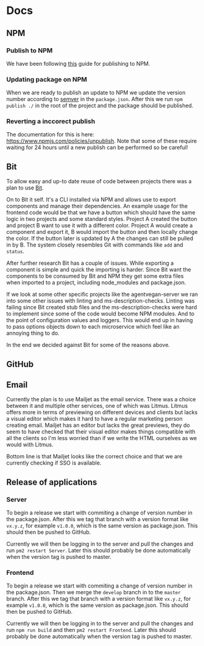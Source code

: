 # Docs

## NPM
### Publish to NPM
We have been following [this](https://gist.github.com/coolaj86/1318304) guide for publishing to NPM.

### Updating package on NPM
When we are ready to publish an update to NPM we update the version number according to [semver](https://semver.org/) in 
the `package.json`. After this we run `npm publish ./` in the root of the project and the package should be published.

### Reverting a inccorect publish
The documentation for this is here: https://www.npmjs.com/policies/unpublish. Note that some of these require waiting 
for 24 hours until a new publish can be performed so be careful!

## Bit
To allow easy and up-to date reuse of code between projects there was a plan to use
[Bit](https://bit.dev).

On to Bit it self. It's a CLI installed via NPM and allows use to export components and manage
their dependencies. An example usage for the frontend code would be that we have a button which
should have the same logic in two projects and some standard styles. Project A created the button
and project B want to use it with a different color. Project A would create a component and export
it, B would import the button and then locally change the color. If the button later is updated by
A the changes can still be pulled in by B. The system closely resembles Git with commands like
`add` and `status`.

After further research Bit has a couple of issues. While exporting a component is simple and quick
the importing is harder. Since Bit want the components to be consumed by Bit and NPM they get some
extra files when imported to a project, including node_modules and package.json.

If we look at some other specific projects like the agentvegan-server we ran into some other issues
with linting and ms-description-checks. Linting was failing since Bit created stub files and the 
ms-description-checks were hard to implement since some of the code would become NPM modules. And
to the point of configuration values and loggers. This would end up in having to pass options
objects down to each microservice which feel like an annoying thing to do.

In the end we decided against Bit for some of the reasons above.

## GitHub


## Email
Currently the plan is to use Mailjet as the email service. There was a choice between it and multiple other services, one
of which was Litmus. Litmus offers more in terms of previewing on different devices and clients but lacks a visual editor which
makes it hard to have a regular marketing person creating email. Mailjet has an editor but lacks the great previews, they do seem to
have checked that their visual editor makes things compatible with all the clients so I'm less worried than if we write the HTML
ourselves as we would with Litmus.

Bottom line is that Mailjet looks like the correct choice and that we are currently checking if SSO is available.

## Release of applications
### Server
To begin a release we start with commiting a change of version number in the package.json. After this we tag that branch with a version format like `vx.y.z`, for example `v1.0.0`, which is the same version as package.json. This should then be pushed to GitHub.

Currently we will then be logging in to the server and pull the changes and run `pm2 restart Server`. Later this should probably be done automatically when the version tag is pushed to master.

### Frontend
To begin a release we start with commiting a change of version number in the package.json. Then we merge the `develop` branch in to the `master` branch. After this we tag that branch with a version format like `vx.y.z`, for example `v1.0.0`, which is the same version as package.json. This should then be pushed to GitHub.

Currently we will then be logging in to the server and pull the changes and run `npm run build` and then `pm2 restart Frontend`. Later this should probably be done automatically when the version tag is pushed to master.
